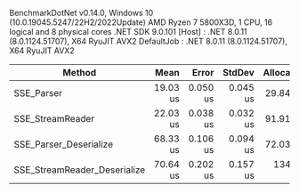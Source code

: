 BenchmarkDotNet v0.14.0, Windows 10 (10.0.19045.5247/22H2/2022Update)
AMD Ryzen 7 5800X3D, 1 CPU, 16 logical and 8 physical cores
.NET SDK 9.0.101
  [Host]     : .NET 8.0.11 (8.0.1124.51707), X64 RyuJIT AVX2
  DefaultJob : .NET 8.0.11 (8.0.1124.51707), X64 RyuJIT AVX2


| Method                       | Mean     | Error    | StdDev   | Allocated |
|----------------------------- |---------:|---------:|---------:|----------:|
| SSE_Parser                   | 19.03 us | 0.050 us | 0.045 us |  29.84 KB |
| SSE_StreamReader             | 22.03 us | 0.038 us | 0.032 us |  91.91 KB |
| SSE_Parser_Deserialize       | 68.33 us | 0.106 us | 0.094 us |  72.03 KB |
| SSE_StreamReader_Deserialize | 70.64 us | 0.202 us | 0.157 us | 134.09 KB |
